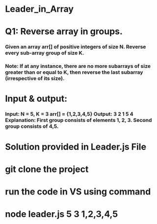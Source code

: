 # Leader_in_Array

# Q1: Reverse array in groups.

### Given an array arr[] of positive integers of size N. Reverse every sub-array group of size K.
### Note: If at any instance, there are no more subarrays of size greater than or equal to K, then reverse the last subarray (irrespective of its size).

# Input & output:
### Input: N = 5, K = 3 arr[] = {1,2,3,4,5} Output: 3 2 1 5 4 Explanation: First group consists of elements 1, 2, 3. Second group consists of 4,5.

# Solution provided in Leader.js File
# git clone the project
# run the code in VS using command
# node leader.js 5 3 1,2,3,4,5